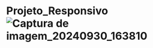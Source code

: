 # Projeto_Responsivo![Captura de imagem_20240930_163810](https://github.com/user-attachments/assets/039854e3-a3f8-4f9e-84ea-322d8fe69263)
